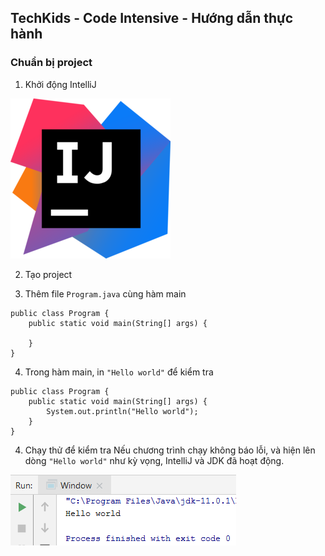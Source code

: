 ## TechKids - Code Intensive - Hướng dẫn thực hành
### Chuẩn bị project
1. Khởi động IntelliJ


![Intellij Logo](/images/intellij.png)

2. Tạo project

3. Thêm file `Program.java` cùng hàm main
```
public class Program {
    public static void main(String[] args) {
        
    }
}
```
4. Trong hàm main, in `"Hello world"` để kiểm tra
```
public class Program {
    public static void main(String[] args) {
        System.out.println("Hello world");
    }
}
```
4. Chạy thử để kiểm tra
Nếu chương trình chạy không báo lỗi, và hiện lên dòng `"Hello world"` như kỳ vọng, IntelliJ và JDK đã hoạt động.


![Hello world result](/images/setup_project/hello_world_result.PNG)